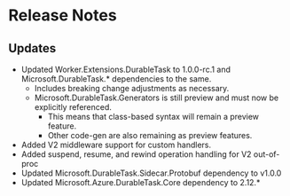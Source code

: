 # Release Notes

## Updates

* Updated Worker.Extensions.DurableTask to 1.0.0-rc.1 and Microsoft.DurableTask.* dependencies to the same.
  * Includes breaking change adjustments as necessary.
  * Microsoft.DurableTask.Generators is still preview and must now be explicitly referenced.
    * This means that class-based syntax will remain a preview feature.
    * Other code-gen are also remaining as preview features.
* Added V2 middleware support for custom handlers.
* Added suspend, resume, and rewind operation handling for V2 out-of-proc
* Updated Microsoft.DurableTask.Sidecar.Protobuf dependency to v1.0.0
* Updated Microsoft.Azure.DurableTask.Core dependency to 2.12.*
